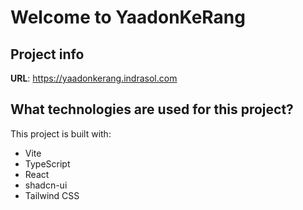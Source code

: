 # Welcome to YaadonKeRang

## Project info

**URL**: https://yaadonkerang.indrasol.com


## What technologies are used for this project?

This project is built with:

- Vite
- TypeScript
- React
- shadcn-ui
- Tailwind CSS
